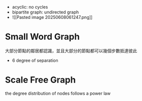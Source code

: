 - acyclic: no cycles
- bipartite graph: undirected graph
- ![[Pasted image 20250608061247.png]]

# Small Word Graph
大部分節點的鄰居都認識，並且大部分的節點都可以幾個步數抵達彼此
- 6 degree of separation
# Scale Free Graph
the degree distribution of nodes follows a power law
